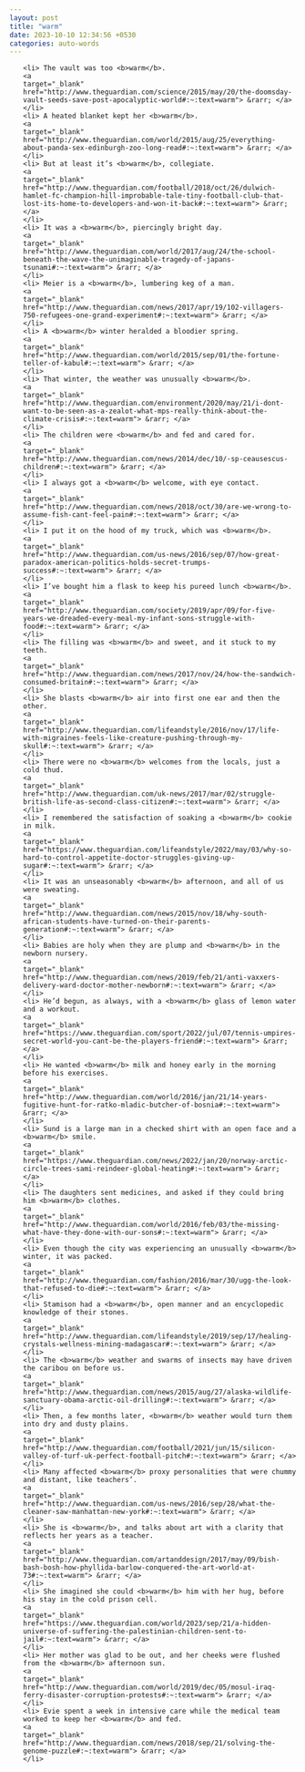 ```yaml
---
layout: post
title: "warm"
date: 2023-10-10 12:34:56 +0530
categories: auto-words
---
```

<ol>

    <li> The vault was too <b>warm</b>.
    <a 
    target="_blank" 
    href="http://www.theguardian.com/science/2015/may/20/the-doomsday-vault-seeds-save-post-apocalyptic-world#:~:text=warm"> &rarr; </a>
    </li>
    <li> A heated blanket kept her <b>warm</b>.
    <a 
    target="_blank" 
    href="http://www.theguardian.com/world/2015/aug/25/everything-about-panda-sex-edinburgh-zoo-long-read#:~:text=warm"> &rarr; </a>
    </li>
    <li> But at least it’s <b>warm</b>, collegiate.
    <a 
    target="_blank" 
    href="http://www.theguardian.com/football/2018/oct/26/dulwich-hamlet-fc-champion-hill-improbable-tale-tiny-football-club-that-lost-its-home-to-developers-and-won-it-back#:~:text=warm"> &rarr; </a>
    </li>
    <li> It was a <b>warm</b>, piercingly bright day.
    <a 
    target="_blank" 
    href="http://www.theguardian.com/world/2017/aug/24/the-school-beneath-the-wave-the-unimaginable-tragedy-of-japans-tsunami#:~:text=warm"> &rarr; </a>
    </li>
    <li> Meier is a <b>warm</b>, lumbering keg of a man.
    <a 
    target="_blank" 
    href="http://www.theguardian.com/news/2017/apr/19/102-villagers-750-refugees-one-grand-experiment#:~:text=warm"> &rarr; </a>
    </li>
    <li> A <b>warm</b> winter heralded a bloodier spring.
    <a 
    target="_blank" 
    href="http://www.theguardian.com/world/2015/sep/01/the-fortune-teller-of-kabul#:~:text=warm"> &rarr; </a>
    </li>
    <li> That winter, the weather was unusually <b>warm</b>.
    <a 
    target="_blank" 
    href="http://www.theguardian.com/environment/2020/may/21/i-dont-want-to-be-seen-as-a-zealot-what-mps-really-think-about-the-climate-crisis#:~:text=warm"> &rarr; </a>
    </li>
    <li> The children were <b>warm</b> and fed and cared for.
    <a 
    target="_blank" 
    href="http://www.theguardian.com/news/2014/dec/10/-sp-ceausescus-children#:~:text=warm"> &rarr; </a>
    </li>
    <li> I always got a <b>warm</b> welcome, with eye contact.
    <a 
    target="_blank" 
    href="http://www.theguardian.com/news/2018/oct/30/are-we-wrong-to-assume-fish-cant-feel-pain#:~:text=warm"> &rarr; </a>
    </li>
    <li> I put it on the hood of my truck, which was <b>warm</b>.
    <a 
    target="_blank" 
    href="http://www.theguardian.com/us-news/2016/sep/07/how-great-paradox-american-politics-holds-secret-trumps-success#:~:text=warm"> &rarr; </a>
    </li>
    <li> I’ve bought him a flask to keep his pureed lunch <b>warm</b>.
    <a 
    target="_blank" 
    href="http://www.theguardian.com/society/2019/apr/09/for-five-years-we-dreaded-every-meal-my-infant-sons-struggle-with-food#:~:text=warm"> &rarr; </a>
    </li>
    <li> The filling was <b>warm</b> and sweet, and it stuck to my teeth.
    <a 
    target="_blank" 
    href="http://www.theguardian.com/news/2017/nov/24/how-the-sandwich-consumed-britain#:~:text=warm"> &rarr; </a>
    </li>
    <li> She blasts <b>warm</b> air into first one ear and then the other.
    <a 
    target="_blank" 
    href="http://www.theguardian.com/lifeandstyle/2016/nov/17/life-with-migraines-feels-like-creature-pushing-through-my-skull#:~:text=warm"> &rarr; </a>
    </li>
    <li> There were no <b>warm</b> welcomes from the locals, just a cold thud.
    <a 
    target="_blank" 
    href="http://www.theguardian.com/uk-news/2017/mar/02/struggle-british-life-as-second-class-citizen#:~:text=warm"> &rarr; </a>
    </li>
    <li> I remembered the satisfaction of soaking a <b>warm</b> cookie in milk.
    <a 
    target="_blank" 
    href="https://www.theguardian.com/lifeandstyle/2022/may/03/why-so-hard-to-control-appetite-doctor-struggles-giving-up-sugar#:~:text=warm"> &rarr; </a>
    </li>
    <li> It was an unseasonably <b>warm</b> afternoon, and all of us were sweating.
    <a 
    target="_blank" 
    href="http://www.theguardian.com/news/2015/nov/18/why-south-african-students-have-turned-on-their-parents-generation#:~:text=warm"> &rarr; </a>
    </li>
    <li> Babies are holy when they are plump and <b>warm</b> in the newborn nursery.
    <a 
    target="_blank" 
    href="http://www.theguardian.com/news/2019/feb/21/anti-vaxxers-delivery-ward-doctor-mother-newborn#:~:text=warm"> &rarr; </a>
    </li>
    <li> He’d begun, as always, with a <b>warm</b> glass of lemon water and a workout.
    <a 
    target="_blank" 
    href="https://www.theguardian.com/sport/2022/jul/07/tennis-umpires-secret-world-you-cant-be-the-players-friend#:~:text=warm"> &rarr; </a>
    </li>
    <li> He wanted <b>warm</b> milk and honey early in the morning before his exercises.
    <a 
    target="_blank" 
    href="http://www.theguardian.com/world/2016/jan/21/14-years-fugitive-hunt-for-ratko-mladic-butcher-of-bosnia#:~:text=warm"> &rarr; </a>
    </li>
    <li> Sund is a large man in a checked shirt with an open face and a <b>warm</b> smile.
    <a 
    target="_blank" 
    href="https://www.theguardian.com/news/2022/jan/20/norway-arctic-circle-trees-sami-reindeer-global-heating#:~:text=warm"> &rarr; </a>
    </li>
    <li> The daughters sent medicines, and asked if they could bring him <b>warm</b> clothes.
    <a 
    target="_blank" 
    href="http://www.theguardian.com/world/2016/feb/03/the-missing-what-have-they-done-with-our-sons#:~:text=warm"> &rarr; </a>
    </li>
    <li> Even though the city was experiencing an unusually <b>warm</b> winter, it was packed.
    <a 
    target="_blank" 
    href="http://www.theguardian.com/fashion/2016/mar/30/ugg-the-look-that-refused-to-die#:~:text=warm"> &rarr; </a>
    </li>
    <li> Stamison had a <b>warm</b>, open manner and an encyclopedic knowledge of their stones.
    <a 
    target="_blank" 
    href="http://www.theguardian.com/lifeandstyle/2019/sep/17/healing-crystals-wellness-mining-madagascar#:~:text=warm"> &rarr; </a>
    </li>
    <li> The <b>warm</b> weather and swarms of insects may have driven the caribou on before us.
    <a 
    target="_blank" 
    href="http://www.theguardian.com/news/2015/aug/27/alaska-wildlife-sanctuary-obama-arctic-oil-drilling#:~:text=warm"> &rarr; </a>
    </li>
    <li> Then, a few months later, <b>warm</b> weather would turn them into dry and dusty plains.
    <a 
    target="_blank" 
    href="http://www.theguardian.com/football/2021/jun/15/silicon-valley-of-turf-uk-perfect-football-pitch#:~:text=warm"> &rarr; </a>
    </li>
    <li> Many affected <b>warm</b> proxy personalities that were chummy and distant, like teachers’.
    <a 
    target="_blank" 
    href="http://www.theguardian.com/us-news/2016/sep/28/what-the-cleaner-saw-manhattan-new-york#:~:text=warm"> &rarr; </a>
    </li>
    <li> She is <b>warm</b>, and talks about art with a clarity that reflects her years as a teacher.
    <a 
    target="_blank" 
    href="http://www.theguardian.com/artanddesign/2017/may/09/bish-bash-bosh-how-phyllida-barlow-conquered-the-art-world-at-73#:~:text=warm"> &rarr; </a>
    </li>
    <li> She imagined she could <b>warm</b> him with her hug, before his stay in the cold prison cell.
    <a 
    target="_blank" 
    href="https://www.theguardian.com/world/2023/sep/21/a-hidden-universe-of-suffering-the-palestinian-children-sent-to-jail#:~:text=warm"> &rarr; </a>
    </li>
    <li> Her mother was glad to be out, and her cheeks were flushed from the <b>warm</b> afternoon sun.
    <a 
    target="_blank" 
    href="http://www.theguardian.com/world/2019/dec/05/mosul-iraq-ferry-disaster-corruption-protests#:~:text=warm"> &rarr; </a>
    </li>
    <li> Evie spent a week in intensive care while the medical team worked to keep her <b>warm</b> and fed.
    <a 
    target="_blank" 
    href="http://www.theguardian.com/news/2018/sep/21/solving-the-genome-puzzle#:~:text=warm"> &rarr; </a>
    </li>